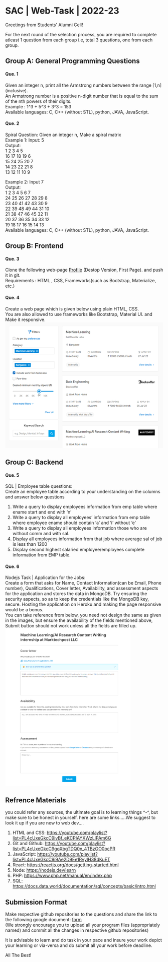 # SAC | Web-Task | 2022-23
Greetings from Students' Alumni Cell!

For the next round of the selection process, you are required to complete atleast 1 question from each group i.e, total 3 questions, one from each group.

## Group A: General Programming Questions 
#### Que. 1
Given an integer n, print all the Armstrong numbers between the range [1,n] (inclusive).<br />
An Armstrong number is a positive n-digit number that is equal to the sum of the nth powers of their digits.<br /> Example : 1^3 + 5^3 + 3^3 = 153<br />
Available languages: C, C++ (without STL), python, JAVA, JavaScript.

#### Que. 2 
Spiral Question: Given an integer n, Make a spiral matrix<br /> 
Example 1: Input: 5<br />
Output:<br /> 1  2  3  4  5<br />
        16  17  18  19  6<br />
        15  24  25  20  7<br />
        14  23  22  21  8<br />
        13  12  11  10  9<br />

Example 2: Input 7<br />
Output:<br /> 1  2  3  4  5  6  7<br />
        24  25  26  27  28  29  8<br />
        23  40  41  42  43  30  9<br />
        22  39  48  49  44  31  10<br />
        21  38  47  46  45  32  11<br />
        20  37  36  35  34  33  12<br />
        19  18  17  16  15  14  13<br />
Available languages: C, C++ (without STL), python, JAVA, JavaScript.

## Group B: Frontend  
#### Que. 3
Clone the following web-page [Profile](https://codeforces.com/profile/tourist) (Destop Version, First Page). and push it in git.<br />
Requirements : HTML , CSS, Frameworks(such as Bootstrap, Materialize, etc.)

#### Que. 4
Create a web page  which is given below using plain HTML, CSS.<br/>You are also allowed to use frameworks like Bootstrap, Material UI. and Make it responsive.<br/>
<img src="https://github.com/puravi-238/SAC-Web-Task-2022-23/blob/main/htmltask.png" width="600" height="400" />

## Group C: Backend 
#### Que. 5
SQL | Employee table questions:<br/>
Create an employee table according to your understanding on the columns and answer below questions
1. Write a query to display employees information from emp table where ename start
and end with ‘n’
2. Write a query to display all employees’ information from emp table where employee ename
should contain ‘a’ and ‘i’ without ‘e’
3. Write a query to display all employees information those who are without comm and with sal.
4. Display all employees information from that job where average sal of job is less than 1200
5. Display second highest salaried employee/employees complete information from EMP table.

#### Que. 6
Nodejs Task | Application for the Jobs:<br/>
Create a form that asks for Name, Contact Information(can be Email, Phone number), Qualifications, Cover letter, Availability, and assessment aspects for the application and stores the data in MongoDB. Try ensuring the security aspects, so as to keep the credentials like the MongoDB key, secure. Hosting the application on Heroku and making the page responsive would be a bonus.<br/>
You can take reference from below, you need not design the same as given in the images, but ensure the availability of the fields mentioned above, Submit button should not work unless all the fields are filled up.<br/>
<img src="https://github.com/puravi-238/SAC-Web-Task-2022-23/blob/main/nodetask.png" width="400" height="500" />

## Refrence Materials
you could refer any sources, the ultimate goal is to learning things ^-^, but make sure to be honest in yourself. here are some links.....We suggest to look it up if you are new to web dev....

1. HTML and CSS: https://youtube.com/playlist?list=PL4cUxeGkcC9ivBf_eKCPIAYXWzLlPAm6G
2. Git and Github: https://youtube.com/playlist?list=PL4cUxeGkcC9goXbgTDQ0n_4TBzOO0ocPR
3. JavaScript: https://youtube.com/playlist?list=PL4cUxeGkcC9i9Ae2D9Ee1RvylH38dKuET
4. React: https://reactjs.org/docs/getting-started.html
5. Node: https://nodejs.dev/learn
6. PHP: https://www.php.net/manual/en/index.php
7. SQL: https://docs.data.world/documentation/sql/concepts/basic/intro.html

## Submission Format
Make respective github repositories to the questions and share the link to the following google document: [form](https://docs.data.world/documentation/sql/concepts/basic/intro.html)<br/>
(We strongly encourage you to upload all your program files (appropriately named) and commit all the changes in respective github repositories)<br/>

It is advisable to learn and do task in your pace and insure your work depict your learning or via-versa and do submit all your work before deadline.<br/>

All The Best!
